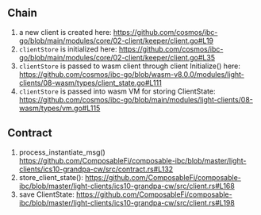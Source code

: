 ## Chain
1. a new client is created here: https://github.com/cosmos/ibc-go/blob/main/modules/core/02-client/keeper/client.go#L19
2. `clientStore` is initialized here: https://github.com/cosmos/ibc-go/blob/main/modules/core/02-client/keeper/client.go#L35
3. `clientStore` is passed to wasm client through client Initialize() here: https://github.com/cosmos/ibc-go/blob/wasm-v8.0.0/modules/light-clients/08-wasm/types/client_state.go#L111
4. `clientStore` is passed into wasm VM for storing ClientState: https://github.com/cosmos/ibc-go/blob/main/modules/light-clients/08-wasm/types/vm.go#L115

## Contract
1. process_instantiate_msg() https://github.com/ComposableFi/composable-ibc/blob/master/light-clients/ics10-grandpa-cw/src/contract.rs#L132
2. store_client_state(): https://github.com/ComposableFi/composable-ibc/blob/master/light-clients/ics10-grandpa-cw/src/client.rs#L168
3. save ClientState: https://github.com/ComposableFi/composable-ibc/blob/master/light-clients/ics10-grandpa-cw/src/client.rs#L198